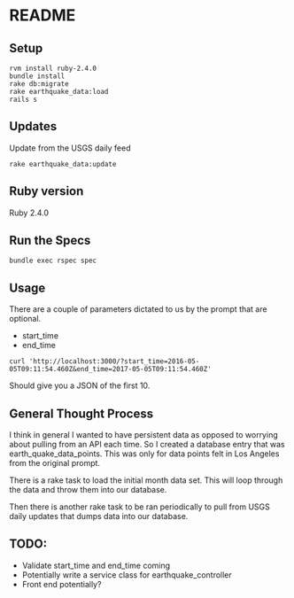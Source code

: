 # README
## Setup
```
rvm install ruby-2.4.0
bundle install
rake db:migrate
rake earthquake_data:load
rails s
```
## Updates
Update from the USGS daily feed
```
rake earthquake_data:update
```

## Ruby version
Ruby 2.4.0


## Run the Specs
```
bundle exec rspec spec
```

## Usage

There are a couple of parameters dictated to us by the prompt that are optional.
- start_time
- end_time

```
curl 'http://localhost:3000/?start_time=2016-05-05T09:11:54.460Z&end_time=2017-05-05T09:11:54.460Z'
```

Should give you a JSON of the first 10.

## General Thought Process

I think in general I wanted to have persistent data as opposed to worrying about pulling from an API each time. So I created a database entry that was earth_quake_data_points.  This was only for data points felt in Los Angeles from the original prompt.  

There is a rake task to load the initial month data set.  This will loop through the data and throw them into our database.

Then there is another rake task to be ran periodically to pull from USGS daily updates that dumps data into our database.

## TODO:
- Validate start_time and end_time coming
- Potentially write a service class for earthquake_controller
- Front end potentially?
